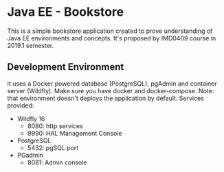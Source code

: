 # Java EE - Bookstore

This is a simple bookstore application created to prove understanding of Java EE 
environments and concepts. It's proposed by IMD0409 course in 2019.1 semester. 

## Development Environment

It uses a Docker powered database (PostgreSQL), pgAdmin and container server (Wildfly).
Make sure you have docker and docker-compose. Note: that environment doesn't deploys 
the application by default. Services provided:

- Wildfly 16
  - 8080: http services
  - 9990: HAL Management Console
- PostgreSQL
  - 5432: pgSQL port
- PGadmin
  - 8081: Admin console
